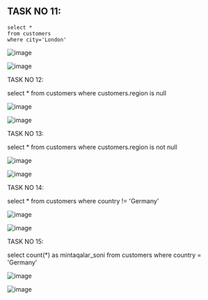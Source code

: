 ## TASK NO 11:
  
    select *
    from customers
    where city='London'

![image](https://user-images.githubusercontent.com/113756535/221046246-a1b98e1d-0f1c-4906-9a9e-839d4c4ad71a.png)

![image](https://user-images.githubusercontent.com/113756535/221046288-8cc4bda0-ffa3-4898-8cbe-d82287f35648.png)

TASK NO 12:

select *
from customers
where customers.region is null

![image](https://user-images.githubusercontent.com/113756535/221046568-463bc8c3-e113-4a0a-a52a-cb72fdc8b700.png)

![image](https://user-images.githubusercontent.com/113756535/221046642-e1a26003-48a8-403b-97e3-a342edb87a19.png)

TASK NO 13:

select *
from customers
where customers.region is not null

![image](https://user-images.githubusercontent.com/113756535/221046743-42837f1a-95ed-4e02-a6bf-cade90260396.png)

![image](https://user-images.githubusercontent.com/113756535/221046813-2e4cd53c-16cb-4f13-bb21-0492dc3e5405.png)

TASK NO 14:

select *
from customers
where country != 'Germany'

![image](https://user-images.githubusercontent.com/113756535/221047108-1238c9b0-8447-4961-8af7-12d5e80b9acc.png)

![image](https://user-images.githubusercontent.com/113756535/221047155-600467dd-5e3d-4c08-b11a-ec11cdb7691f.png)


TASK NO 15:

select count(*) as mintaqalar_soni
from customers
where country = 'Germany'

![image](https://user-images.githubusercontent.com/113756535/221047522-15b28208-eed5-4c05-9d51-8e851bf635c9.png)


![image](https://user-images.githubusercontent.com/113756535/221047491-652d29ce-cee5-4bff-baf3-8ba41a882c7f.png)


